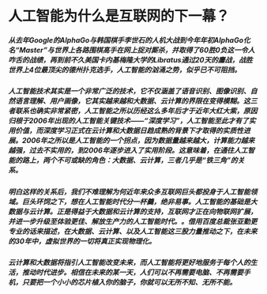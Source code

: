 # 人工智能为什么是互联网的下一幕？

#####    从去年Google的AlphaGo与韩国棋手李世石的人机大战到今年年初AlphaGo化名“Master”与世界上各路围棋高手在网上捉对厮杀，并取得了60胜0负这一令人咋舌的战绩，再到前不久美国卡内基梅隆大学的Libratus通过20天的鏖战，战胜世界上4位最顶尖的德州扑克选手，人工智能的汹涌之势，似乎已不可阻挡。
##### 人工智能技术其实是一个非常广泛的技术，它不仅涵盖了语音识别、图像识别、自然语言理解、用户画像，它其实越来越和大数据、云计算的界限在变得模糊。这三者联系也确实非常紧密，人工智能之所以历经这么多年后才于近年大红大紫，原因归根于2006年出现的人工智能关键技术——“深度学习”，人工智能至此才有了实用价值，而深度学习正式在云计算和大数据日趋成熟的背景下才取得的实质性进展。2006年之所以是人工智能的一个拐点，因为数据量越来越大，计算能力越来越强，过去不实用的，到2006年逐步进入了实用阶段。这意味着，在通往人工智能的路上，两个不可或缺的角色：大数据、云计算，三者几乎是“铁三角”的关系。
##### 明白这样的关系后，我们不难理解为何近年来众多互联网巨头都投身于人工智能领域。巨头环饲之下，想在人工智能时代分一杯羹，绝非易事。人工智能的基础是大数据与云计算。正是得益于大数据和云计算的支持，互联网才正在向物联网扩展，并进一步升级至体验更佳、解放生产力的人工智能时代。。借用百度总裁张亚勤更专业的话来描述，在大数据、云计算、以及人工智能这三股力量推动之下，在未来的30年中，虚拟世界的一切将真正实现物理化。
##### 云计算和大数据将指引人工智能改变未来，而人工智能将更好地服务于每个人的生活，推动时代进步。相信在未来的某一天，人们可以不再需要电脑、不再需要手机，只要把一个小小的芯片植入你的脑子，你就可以无所不知、无所不能。
